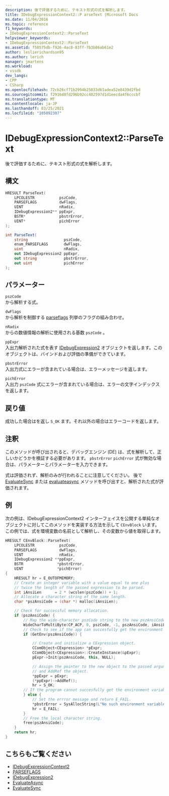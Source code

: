 ```yaml
---
description: 後で評価するために、テキスト形式の式を解析します。
title: IDebugExpressionContext2::P arseText |Microsoft Docs
ms.date: 11/04/2016
ms.topic: reference
f1_keywords:
- IDebugExpressionContext2::ParseText
helpviewer_keywords:
- IDebugExpressionContext2::ParseText
ms.assetid: f58575db-f926-4ac8-83ff-7b3b86ab61e2
author: leslierichardson95
ms.author: lerich
manager: jmartens
ms.workload:
- vssdk
dev_langs:
- CPP
- CSharp
ms.openlocfilehash: 72cb26cf71b2994b25033d61adea52e8439d2fbd
ms.sourcegitcommit: f2916d8fd296b92cc402597d1d1eecda4f6cccbf
ms.translationtype: MT
ms.contentlocale: ja-JP
ms.lasthandoff: 03/25/2021
ms.locfileid: "105092307"
---
```

# <a name="idebugexpressioncontext2parsetext"></a>IDebugExpressionContext2::ParseText
後で評価するために、テキスト形式の式を解析します。

## <a name="syntax"></a>構文

```cpp
HRESULT ParseText(
    LPCOLESTR           pszCode,
    PARSEFLAGS          dwFlags,
    UINT                nRadix,
    IDebugExpression2** ppExpr,
    BSTR*               pbstrError,
    UINT*               pichError
);
```

```csharp
int ParseText(
    string                pszCode,
    enum_PARSEFLAGS       dwFlags,
    uint                  nRadix,
    out IDebugExpression2 ppExpr,
    out string            pbstrError,
    out uint              pichError
);
```

## <a name="parameters"></a>パラメーター
`pszCode`\
から解析する式。

`dwFlags`\
から解析を制御する [parseflags](../../../extensibility/debugger/reference/parseflags.md) 列挙のフラグの組み合わせ。

`nRadix`\
からの数値情報の解析に使用される基数 `pszCode` 。

`ppExpr`\
入出力解析された式を表す [IDebugExpression2](../../../extensibility/debugger/reference/idebugexpression2.md) オブジェクトを返します。このオブジェクトは、バインドおよび評価の準備ができています。

`pbstrError`\
入出力式にエラーが含まれている場合は、エラーメッセージを返します。

`pichError`\
入出力 `pszCode` 式にエラーが含まれている場合は、エラーの文字インデックスを返します。

## <a name="return-value"></a>戻り値
成功した場合はを返し `S_OK` ます。それ以外の場合はエラーコードを返します。

## <a name="remarks"></a>注釈
このメソッドが呼び出されると、デバッグエンジン (DE) は、式を解析して、正しいかどうかを検証する必要があります。 `pbstrError` `pichError` 式が無効な場合は、パラメーターとパラメーターを入力できます。

式は評価されず、解析のみが行われることに注意してください。 後で [EvaluateSync](../../../extensibility/debugger/reference/idebugexpression2-evaluatesync.md) または [evaluateasync](../../../extensibility/debugger/reference/idebugexpression2-evaluateasync.md) メソッドを呼び出すと、解析された式が評価されます。

## <a name="example"></a>例
次の例は、IDebugExpressionContext2 インターフェイスを公開する単純なオブジェクトに対してこのメソッドを実装する方法を示して `CEnvBlock` います。 [](../../../extensibility/debugger/reference/idebugexpressioncontext2.md) この例では、式を環境変数の名前として解析し、その変数から値を取得します。

```cpp
HRESULT CEnvBlock::ParseText(
    LPCOLESTR           pszCode,
    PARSEFLAGS          dwFlags,
    UINT                nRadix,
    IDebugExpression2 **ppExpr,
    BSTR               *pbstrError,
    UINT               *pichError)
{
    HRESULT hr = E_OUTOFMEMORY;
    // Create an integer variable with a value equal to one plus
    // twice the length of the passed expression to be parsed.
    int iAnsiLen      = 2 * (wcslen(pszCode)) + 1;
    // Allocate a character string of the same length.
    char *pszAnsiCode = (char *) malloc(iAnsiLen);

    // Check for successful memory allocation.
    if (pszAnsiCode) {
        // Map the wide-character pszCode string to the new pszAnsiCode character string.
        WideCharToMultiByte(CP_ACP, 0, pszCode, -1, pszAnsiCode, iAnsiLen, NULL, NULL);
        // Check to see if the app can succesfully get the environment variable.
        if (GetEnv(pszAnsiCode)) {

            // Create and initialize a CExpression object.
            CComObject<CExpression> *pExpr;
            CComObject<CExpression>::CreateInstance(&pExpr);
            pExpr->Init(pszAnsiCode, this, NULL);

            // Assign the pointer to the new object to the passed argument
            // and AddRef the object.
            *ppExpr = pExpr;
            (*ppExpr)->AddRef();
            hr = S_OK;
        // If the program cannot succesfully get the environment variable.
        } else {
            // Set the errror message and return E_FAIL.
            *pbstrError = SysAllocString(L"No such environment variable.");
            hr = E_FAIL;
        }
        // Free the local character string.
        free(pszAnsiCode);
    }
    return hr;
}
```

## <a name="see-also"></a>こちらもご覧ください
- [IDebugExpressionContext2](../../../extensibility/debugger/reference/idebugexpressioncontext2.md)
- [PARSEFLAGS](../../../extensibility/debugger/reference/parseflags.md)
- [IDebugExpression2](../../../extensibility/debugger/reference/idebugexpression2.md)
- [EvaluateAsync](../../../extensibility/debugger/reference/idebugexpression2-evaluateasync.md)
- [EvaluateSync](../../../extensibility/debugger/reference/idebugexpression2-evaluatesync.md)
